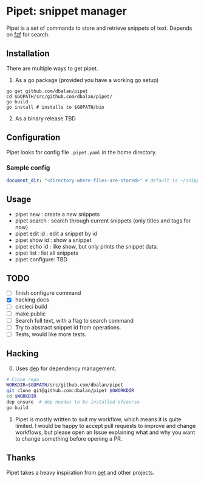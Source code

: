 # Pipet: snippet manager

Pipet is a set of commands to store and retrieve snippets of text. Depends on
[fzf](https://github.com/junegunn/fzf) for search.

## Installation
There are multiple ways to get pipet.
1. As a go package (provided you have a working go setup)
```
go get github.com/dbalan/pipet
cd $GOPATH/src/github.com/dbalan/pipet/
go build
go install # installs to $GOPATH/bin
```

2. As a binary release
TBD


## Configuration
Pipet looks for config file `.pipet.yaml` in the home directory.

### Sample config
```yaml
document_dir: "<directory-where-files-are-stored>" # default is ~/snippets
```

## Usage
  - pipet new : create a new snippets
  - pipet search : search through current snippets (only titles and tags for now)
  - pipet edit id : edit a snippet by id
  - pipet show id : show a snippet
  - pipet echo id : like show, but only prints the snippet data.
  - pipet list : list all snippets
  - pipet configure: TBD

## TODO
  - [ ] finish configure command
  - [x] hacking docs
  - [ ] circleci build
  - [ ] make public
  - [ ] Search full text, with a flag to search command
  - [ ] Try to abstract snippet id from operations.
  - [ ] Tests, would like more tests.

## Hacking
0. Uses [dep](https://golang.github.io/dep/) for dependency management.
```bash
# Clone repo
WORKDIR=$GOPATH/src/github.com/dbalan/pipet
git clone git@github.com:dbalan/pipet $OWORKDIR
cd $WORKDIR
dep ensure  # dep needes to be installed ofcourse
go build
```
1. Pipet is mostly written to suit my workflow, which means it is quite limited.
   I would be happy to accept pull requests to improve and change workflows, but
   please open an Issue explaining what and why you want to change something
   before opening a PR.

## Thanks
Pipet takes a heavy inspiration from [pet](https://github.com/knqyf263/pet) and other projects.

